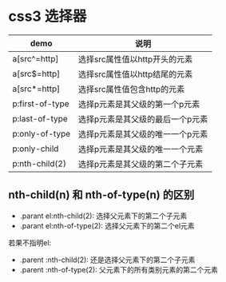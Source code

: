 # css3 选择器

| demo | 说明 |
|----------- |----------------------------- |
| a[src^=http] | 选择src属性值以http开头的元素 |
| a[src$=http] | 选择src属性值以http结尾的元素 |
| a[src*=http] | 选择src属性值包含http的元素 |
| p:first-of-type | 选择p元素是其父级的第一个p元素 |
| p:last-of-type | 选择p元素是其父级的最后一个p元素 |
| p:only-of-type | 选择p元素是其父级的唯一一个p元素 |
| p:only-child | 选择p元素是其父级的唯一一个元素 |
| p:nth-child(2) | 选择p元素是其父级的第二个子元素 |

## nth-child(n) 和 nth-of-type(n) 的区别

* .parant el:nth-child(2): 选择父元素下的第二个子元素
* .parant el:nth-of-type(2): 选择父元素下的第二个el元素

若果不指明el:
* .parent :nth-child(2): 还是选择父元素下的第二个子元素
* .parent :nth-of-type(2): 父元素下的所有类别元素的第二个元素